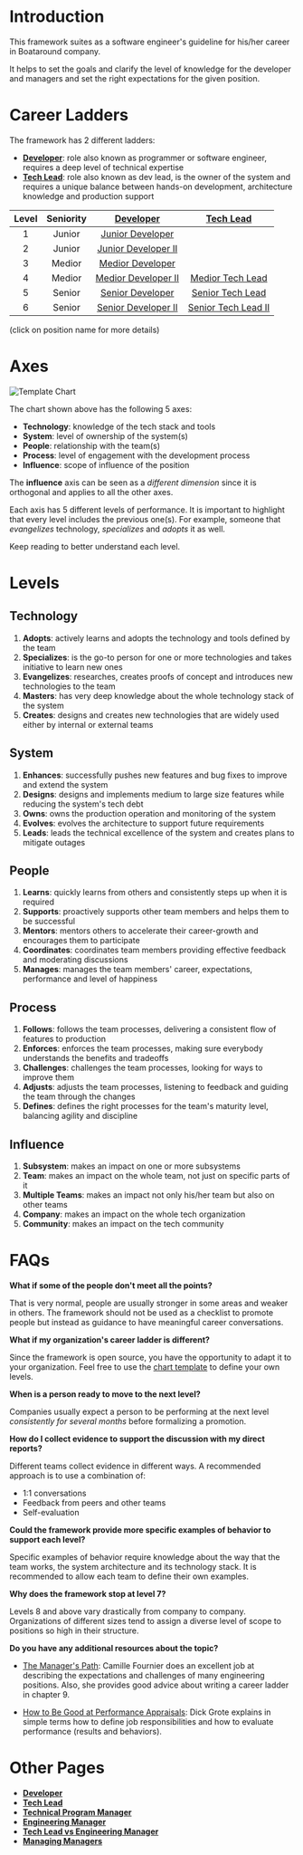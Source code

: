 # Introduction

This framework suites as a software engineer's guideline for his/her career in Boataround company. 

It helps to set the goals and clarify the level of knowledge for the developer and managers and set the right expectations for the given position.

# Career Ladders

The framework has 2 different ladders:

- [**Developer**](Developer.md): role also known as programmer or software engineer, requires a deep level of technical expertise
- [**Tech Lead**](TechLead.md): role also known as dev lead, is the owner of the system and requires a unique balance between hands-on development, architecture knowledge and production support

| Level | Seniority | [Developer](Developer.md) | [Tech Lead](TechLead.md) |
| :---: | :---: | :---: | :---: |
| 1 | Junior | [Junior Developer](Developer.md#junior-developer) | |
| 2 | Junior | [Junior Developer II](Developer.md#junior-developer-ii) | |
| 3 | Medior | [Medior Developer](Developer.md#medior-developer) | |
| 4 | Medior | [Medior Developer II](Developer.md#medior-developer-ii) | [Medior Tech Lead](TechLead.md#medior-tech-lead) |
| 5 | Senior | [Senior Developer](Developer.md#senior-developer) | [Senior Tech Lead](TechLead.md#senior-tech-lead) |
| 6 | Senior | [Senior Developer II](Developer.md#senior-developer-ii) | [Senior Tech Lead II](TechLead.md#senior-tech-lead-ii) |

(click on position name for more details)

# Axes

![Template Chart](charts/template.png)

The chart shown above has the following 5 axes:

- **Technology**: knowledge of the tech stack and tools
- **System**: level of ownership of the system(s)
- **People**: relationship with the team(s)
- **Process**: level of engagement with the development process
- **Influence**: scope of influence of the position

The **influence** axis can be seen as a _different dimension_ since it is orthogonal and applies to all the other axes.

Each axis has 5 different levels of performance. It is important to highlight that every level includes the previous one(s). For example, someone that _evangelizes_ technology, _specializes_ and _adopts_ it as well.

Keep reading to better understand each level.

# Levels

## Technology

1. **Adopts**: actively learns and adopts the technology and tools defined by the team
2. **Specializes**: is the go-to person for one or more technologies and takes initiative to learn new ones
3. **Evangelizes**: researches, creates proofs of concept and introduces new technologies to the team
4. **Masters**: has very deep knowledge about the whole technology stack of the system
5. **Creates**: designs and creates new technologies that are widely used either by internal or external teams

## System

1. **Enhances**: successfully pushes new features and bug fixes to improve and extend the system
2. **Designs**: designs and implements medium to large size features while reducing the system's tech debt
3. **Owns**: owns the production operation and monitoring of the system
4. **Evolves**: evolves the architecture to support future requirements
5. **Leads**: leads the technical excellence of the system and creates plans to mitigate outages

## People

1. **Learns**: quickly learns from others and consistently steps up when it is required
2. **Supports**: proactively supports other team members and helps them to be successful
3. **Mentors**: mentors others to accelerate their career-growth and encourages them to participate
4. **Coordinates**: coordinates team members providing effective feedback and moderating discussions
5. **Manages**: manages the team members' career, expectations, performance and level of happiness

## Process

1. **Follows**: follows the team processes, delivering a consistent flow of features to production
2. **Enforces**: enforces the team processes, making sure everybody understands the benefits and tradeoffs
3. **Challenges**: challenges the team processes, looking for ways to improve them
4. **Adjusts**: adjusts the team processes, listening to feedback and guiding the team through the changes
5. **Defines**: defines the right processes for the team's maturity level, balancing agility and discipline

## Influence

1. **Subsystem**: makes an impact on one or more subsystems
2. **Team**: makes an impact on the whole team, not just on specific parts of it
3. **Multiple Teams**: makes an impact not only his/her team but also on other teams
4. **Company**: makes an impact on the whole tech organization
5. **Community**: makes an impact on the tech community

# FAQs

**What if some of the people don't meet all the points?**

That is very normal, people are usually stronger in some areas and weaker in others. The framework should not be used as a checklist to promote people but instead as guidance to have meaningful career conversations.

**What if my organization's career ladder is different?**

Since the framework is open source, you have the opportunity to adapt it to your organization. Feel free to use the [chart template](charts/template.png) to define your own levels.

**When is a person ready to move to the next level?**

Companies usually expect a person to be performing at the next level *consistently for several months* before formalizing a promotion.

**How do I collect evidence to support the discussion with my direct reports?**

Different teams collect evidence in different ways. A recommended approach is to use a combination of:
* 1:1 conversations
* Feedback from peers and other teams
* Self-evaluation

**Could the framework provide more specific examples of behavior to support each level?**

Specific examples of behavior require knowledge about the way that the team works, the system architecture and its technology stack. It is recommended to allow each team to define their own examples.

**Why does the framework stop at level 7?**

Levels 8 and above vary drastically from company to company. Organizations of different sizes tend to assign a diverse level of scope to positions so high in their structure.

**Do you have any additional resources about the topic?**

* [The Manager's Path](http://shop.oreilly.com/product/0636920056843.do): Camille Fournier does an excellent job at describing the expectations and challenges of many engineering positions. Also, she provides good advice about writing a career ladder in chapter 9.

* [How to Be Good at Performance Appraisals](https://store.hbr.org/product/how-to-be-good-at-performance-appraisals-simple-effective-done-right/10295): Dick Grote explains in simple terms how to define job responsibilities and how to evaluate performance (results and behaviors).

# Other Pages

* [**Developer**](Developer.md)
* [**Tech Lead**](TechLead.md)
* [**Technical Program Manager**](TechnicalProgramManager.md)
* [**Engineering Manager**](EngineeringManager.md)
* [**Tech Lead vs Engineering Manager**](TechLead-EngineeringManager.md)
* [**Managing Managers**](Managing-Managers.md)
